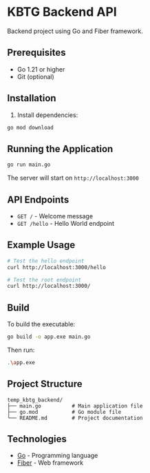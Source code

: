 # KBTG Backend API

Backend project using Go and Fiber framework.

## Prerequisites

- Go 1.21 or higher
- Git (optional)

## Installation

1. Install dependencies:
```bash
go mod download
```

## Running the Application

```bash
go run main.go
```

The server will start on `http://localhost:3000`

## API Endpoints

- `GET /` - Welcome message
- `GET /hello` - Hello World endpoint

## Example Usage

```bash
# Test the hello endpoint
curl http://localhost:3000/hello

# Test the root endpoint
curl http://localhost:3000/
```

## Build

To build the executable:

```bash
go build -o app.exe main.go
```

Then run:

```bash
.\app.exe
```

## Project Structure

```
temp_kbtg_backend/
├── main.go          # Main application file
├── go.mod           # Go module file
└── README.md        # Project documentation
```

## Technologies

- [Go](https://golang.org/) - Programming language
- [Fiber](https://docs.gofiber.io/) - Web framework

